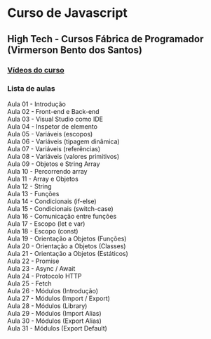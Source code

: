 # Curso de Javascript  
## High Tech - Cursos Fábrica de Programador (Virmerson Bento dos Santos)  

### [Vídeos do curso](https://www.youtube.com/watch?v=PJDnz5Se9xI&list=PLKvsMn7xWutZ64gPRZ5rTNB2HEZiN1nK8) 

### Lista de aulas

Aula 01 - Introdução  
Aula 02 - Front-end e Back-end  
Aula 03 - Visual Studio como IDE  
Aula 04 - Inspetor de elemento  
Aula 05 - Variáveis (escopos)  
Aula 06 - Variáveis (tipagem dinâmica)  
Aula 07 - Variáveis (referências)  
Aula 08 - Variáveis (valores primitivos)  
Aula 09 - Objetos e String Array  
Aula 10 - Percorrendo array  
Aula 11 - Array e Objetos  
Aula 12 - String  
Aula 13 - Funções  
Aula 14 - Condicionais (if-else)  
Aula 15 - Condicionais (switch-case)  
Aula 16 - Comunicação entre funções  
Aula 17 - Escopo (let e var)  
Aula 18 - Escopo (const)  
Aula 19 - Orientação a Objetos (Funções)  
Aula 20 - Orientação a Objetos (Classes)  
Aula 21 - Orientação a Objetos (Estáticos)  
Aula 22 - Promise  
Aula 23 - Async / Await  
Aula 24 - Protocolo HTTP  
Aula 25 - Fetch  
Aula 26 - Módulos (Introdução)  
Aula 27 - Módulos (Import / Export)  
Aula 28 - Módulos (Library)  
Aula 29 - Módulos (Import Alias)  
Aula 30 - Módulos (Export Alias)  
Aula 31 - Módulos (Export Default)  